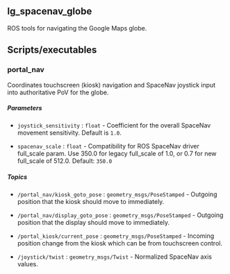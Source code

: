 lg\_spacenav\_globe
-----------

ROS tools for navigating the Google Maps globe.

## Scripts/executables

### portal\_nav

Coordinates touchscreen (kiosk) navigation and SpaceNav joystick input into authoritative PoV for the globe.

##### Parameters

* `joystick_sensitivity` : `float` - Coefficient for the overall SpaceNav movement sensitivity.  Default is `1.0`.

* `spacenav_scale` : `float` - Compatibility for ROS SpaceNav driver full\_scale param.  Use 350.0 for legacy full\_scale of 1.0, or 0.7 for new full\_scale of 512.0.  Default: `350.0`

##### Topics

* `/portal_nav/kiosk_goto_pose` : `geometry_msgs/PoseStamped` - Outgoing position that the kiosk should move to immediately.

* `/portal_nav/display_goto_pose` : `geometry_msgs/PoseStamped` - Outgoing position that the display should move to immediately.

* `/portal_kiosk/current_pose` : `geometry_msgs/PoseStamped` - Incoming position change from the kiosk which can be from touchscreen control.

* `/joystick/twist` : `geometry_msgs/Twist` - Normalized SpaceNav axis values.

